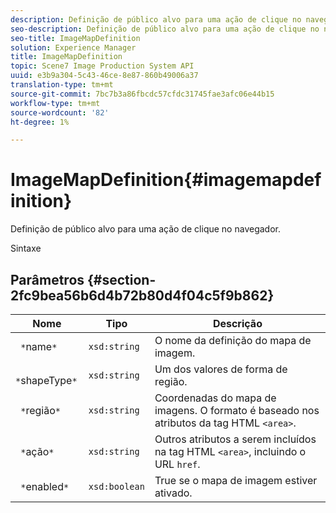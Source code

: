 ```yaml
---
description: Definição de público alvo para uma ação de clique no navegador.
seo-description: Definição de público alvo para uma ação de clique no navegador.
seo-title: ImageMapDefinition
solution: Experience Manager
title: ImageMapDefinition
topic: Scene7 Image Production System API
uuid: e3b9a304-5c43-46ce-8e87-860b49006a37
translation-type: tm+mt
source-git-commit: 7bc7b3a86fbcdc57cfdc31745fae3afc06e44b15
workflow-type: tm+mt
source-wordcount: '82'
ht-degree: 1%

---
```



# ImageMapDefinition{#imagemapdefinition}

Definição de público alvo para uma ação de clique no navegador.

Sintaxe

## Parâmetros {#section-2fc9bea56b6d4b72b80d4f04c5f9b862}

| Nome | Tipo | Descrição |
|---|---|---|
| ` *`name`*` | `xsd:string` | O nome da definição do mapa de imagem. |
| ` *`shapeType`*` | `xsd:string` | Um dos valores de forma de região. |
| ` *`região`*` | `xsd:string` | Coordenadas do mapa de imagens. O formato é baseado nos atributos da tag HTML `<area>`. |
| ` *`ação`*` | `xsd:string` | Outros atributos a serem incluídos na tag HTML `<area>`, incluindo o URL `href`. |
| ` *`enabled`*` | `xsd:boolean` | True se o mapa de imagem estiver ativado. |

